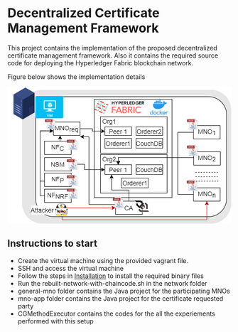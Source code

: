 # Decentralized Certificate Management Framework

This project contains the implementation of the proposed decentralized certificate management framework.
Also it contains the required source code for deploying the Hyperledger Fabric blockchain network. 

Figure below shows the implementation details

![Alt text](impl.png "Proposed Architecture")



## Instructions to start

- Create the virtual machine using the provided vagrant file.
- SSH and access the virtual machine
- Follow the steps in [Installation](installation/) to install the required binary files
- Run the rebuilt-network-with-chaincode.sh in the network folder
- general-mno folder contains the Java project for the participating MNOs
- mno-app folder contains the Java project for the certificate requested party
- CGMethodExecutor contains the codes for the all the experiements performed with this setup


